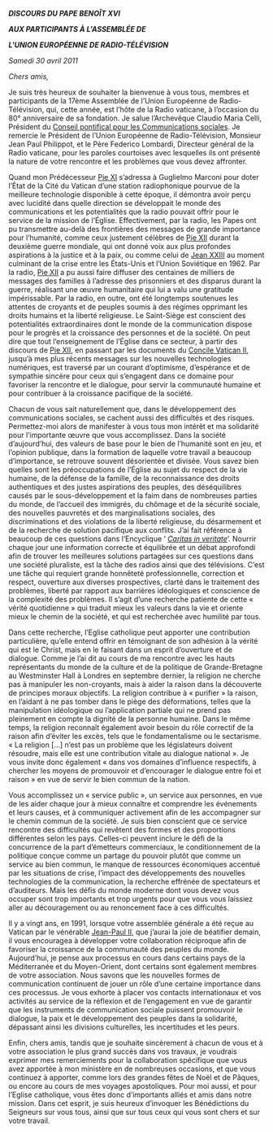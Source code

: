 ***DISCOURS DU PAPE BENOÎT XVI***

***AUX PARTICIPANTS À L'ASSEMBLÉE DE***

***L'UNION EUROPÉENNE DE RADIO-TÉLÉVISION***

*Samedi 30 avril 2011*

*Chers amis,*

Je suis très heureux de souhaiter la bienvenue à vous tous, membres et participants de la 17ème Assemblée de l’Union Européenne de Radio-Télévision, qui, cette année, est l’hôte de la Radio vaticane, à l’occasion du 80° anniversaire de sa fondation. Je salue l’Archevêque Claudio Maria Celli, Président du [Conseil pontifical pour les Communications sociales](http://www.vatican.va/roman_curia/pontifical_councils/pccs/index_fr.htm). Je remercie le Président de l’Union Européenne de Radio-Télévision, Monsieur Jean Paul Philippot, et le Père Federico Lombardi, Directeur général de la Radio vaticane, pour les paroles courtoises avec lesquelles ils ont présenté la nature de votre rencontre et les problèmes que vous devez affronter.

Quand mon Prédécesseur [Pie XI](/content/pius-xi/fr.html) s’adressa à Guglielmo Marconi pour doter l’État de la Cité du Vatican d’une station radiophonique pourvue de la meilleure technologie disponible à cette époque, il démontra avoir perçu avec lucidité dans quelle direction se développait le monde des communications et les potentialités que la radio pouvait offrir pour le service de la mission de l’Église. Effectivement, par la radio, les Papes ont pu transmettre au-delà des frontières des messages de grande importance pour l’humanité, comme ceux justement célèbres de [Pie XII](/content/pius-xii/fr.html) durant la deuxième guerre mondiale, qui ont donné voix aux plus profondes aspirations à la justice et à la paix, ou comme celui de [Jean XXIII](/content/john-xxiii/fr.html) au moment culminant de la crise entre les États-Unis et l’Union Soviétique en 1962. Par la radio, [Pie XII](/content/pius-xii/fr.html) a pu aussi faire diffuser des centaines de milliers de messages des familles à l’adresse des prisonniers et des disparus durant la guerre, réalisant une œuvre humanitaire qui lui a valu une gratitude impérissable. Par la radio, en outre, ont été longtemps soutenues les attentes de croyants et de peuples soumis à des régimes opprimant les droits humains et la liberté religieuse. Le Saint-Siège est conscient des potentialités extraordinaires dont le monde de la communication dispose pour le progrès et la croissance des personnes et de la société. On peut dire que tout l’enseignement de l’Église dans ce secteur, à partir des discours de [Pie XII](/content/pius-xii/fr.html), en passant par les documents du [Concile Vatican II](http://www.vatican.va/archive/hist_councils/ii_vatican_council/index_fr.htm), jusqu’à mes plus récents messages sur les nouvelles technologies numériques, est traversé par un courant d’optimisme, d’espérance et de sympathie sincère pour ceux qui s’engagent dans ce domaine pour favoriser la rencontre et le dialogue, pour servir la communauté humaine et pour contribuer à la croissance pacifique de la société.

Chacun de vous sait naturellement que, dans le développement des communications sociales, se cachent aussi des difficultés et des risques. Permettez-moi alors de manifester à vous tous mon intérêt et ma solidarité pour l’importante œuvre que vous accomplissez. Dans la société d’aujourd’hui, des valeurs de base pour le bien de l’humanité sont en jeu, et l’opinion publique, dans la formation de laquelle votre travail a beaucoup d’importance, se retrouve souvent désorientée et divisée. Vous savez bien quelles sont les préoccupations de l’Église au sujet du respect de la vie humaine, de la défense de la famille, de la reconnaissance des droits authentiques et des justes aspirations des peuples, des déséquilibres causés par le sous-développement et la faim dans de nombreuses parties du monde, de l’accueil des immigrés, du chômage et de la sécurité sociale, des nouvelles pauvretés et des marginalisations sociales, des discriminations et des violations de la liberté religieuse, du désarmement et de la recherche de solution pacifique aux conflits. J’ai fait référence à beaucoup de ces questions dans l’Encyclique ‘ *[Caritas in veritate](/content/benedict-xvi/fr/encyclicals/documents/hf_ben-xvi_enc_20090629_caritas-in-veritate.html)*’. Nourrir chaque jour une information correcte et équilibrée et un débat approfondi afin de trouver les meilleures solutions partagées sur ces questions dans une société pluraliste, est la tâche des radios ainsi que des télévisions. C’est une tâche qui requiert grande honnêteté professionnelle, correction et respect, ouverture aux diverses prospectives, clarté dans le traitement des problèmes, liberté par rapport aux barrières idéologiques et conscience de la complexité des problèmes. Il s’agit d’une recherche patiente de cette « vérité quotidienne » qui traduit mieux les valeurs dans la vie et oriente mieux le chemin de la société, et qui est recherchée avec humilité par tous.

Dans cette recherche, l’Eglise catholique peut apporter une contribution particulière, qu’elle entend offrir en témoignant de son adhésion à la vérité qui est le Christ, mais en le faisant dans un esprit d’ouverture et de dialogue. Comme je l’ai dit au cours de ma rencontre avec les hauts représentants du monde de la culture et de la politique de Grande-Bretagne au Westminster Hall à Londres en septembre dernier, la religion ne cherche pas à manipuler les non-croyants, mais à aider la raison dans la découverte de principes moraux objectifs. La religion contribue à « purifier » la raison, en l’aidant à ne pas tomber dans le piège des déformations, telles que la manipulation idéologique ou l’application partiale qui ne prend pas pleinement en compte la dignité de la personne humaine. Dans le même temps, la religion reconnaît également avoir besoin du rôle correctif de la raison afin d’éviter les excès, tels que le fondamentalisme ou le sectarisme. « La religion [...] n’est pas un problème que les législateurs doivent résoudre, mais elle est une contribution vitale au dialogue national ». Je vous invite donc également « dans vos domaines d’influence respectifs, à chercher les moyens de promouvoir et d’encourager le dialogue entre foi et raison » en vue de servir le bien commun de la nation.

Vous accomplissez un « service public », un service aux personnes, en vue de les aider chaque jour à mieux connaître et comprendre les événements et leurs causes, et à communiquer activement afin de les accompagner sur le chemin commun de la société. Je suis bien conscient que ce service rencontre des difficultés qui revêtent des formes et des proportions différentes selon les pays. Celles-ci peuvent inclure le défi de la concurrence de la part d’émetteurs commerciaux, le conditionnement de la politique conçue comme un partage du pouvoir plutôt que comme un service au bien commun, le manque de ressources économiques accentué par les situations de crise, l’impact des développements des nouvelles technologies de la communication, la recherche effrénée de spectateurs et d’auditeurs. Mais les défis du monde moderne dont vous devez vous occuper sont trop importants et trop urgents pour que vous vous laissiez aller au découragement ou au renoncement face à ces difficultés.

Il y a vingt ans, en 1991, lorsque votre assemblée générale a été reçue au Vatican par le vénérable [Jean-Paul II,](/content/john-paul-ii/fr.html) que j’aurai la joie de béatifier demain, il vous encouragea à développer votre collaboration réciproque afin de favoriser la croissance de la communauté des peuples du monde. Aujourd’hui, je pense aux processus en cours dans certains pays de la Méditerranée et du Moyen-Orient, dont certains sont également membres de votre association. Nous savons que les nouvelles formes de communication continuent de jouer un rôle d’une certaine importance dans ces processus. Je vous exhorte à placer vos contacts internationaux et vos activités au service de la réflexion et de l’engagement en vue de garantir que les instruments de communication sociale puissent promouvoir le dialogue, la paix et le développement des peuples dans la solidarité, dépassant ainsi les divisions culturelles, les incertitudes et les peurs.

Enfin, chers amis, tandis que je souhaite sincèrement à chacun de vous et à votre association le plus grand succès dans vos travaux, je voudrais exprimer mes remerciements pour la collaboration spécifique que vous avez apportée à mon ministère en de nombreuses occasions, et que vous continuez à apporter, comme lors des grandes fêtes de Noël et de Pâques, ou encore au cours de mes voyages apostoliques. Pour moi aussi, et pour l’Eglise catholique, vous êtes donc d’importants alliés et amis dans notre mission. Dans cet esprit, je suis heureux d’invoquer les Bénédictions du Seigneurs sur vous tous, ainsi que sur tous ceux qui vous sont chers et sur votre travail.